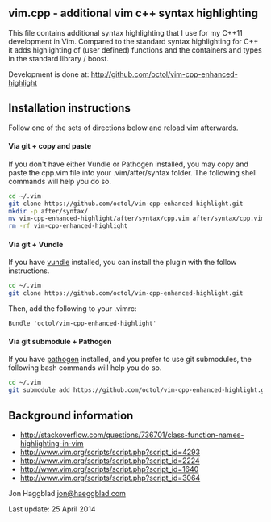 vim.cpp - additional vim c++ syntax highlighting
------------------------------------------

This file contains additional syntax highlighting that I use for my C++11
development in Vim. Compared to the standard syntax highlighting for C++ it
adds highlighting of (user defined) functions and the containers and types 
in the standard library / boost.

Development is done at: http://github.com/octol/vim-cpp-enhanced-highlight

Installation instructions
-----------
Follow one of the sets of directions below and reload vim afterwards.

#### Via git + copy and paste
If you don't have either Vundle or Pathogen installed, you may copy and
paste the cpp.vim file into your .vim/after/syntax folder. The following
shell commands will help you do so.
```sh
cd ~/.vim
git clone https://github.com/octol/vim-cpp-enhanced-highlight.git
mkdir -p after/syntax/
mv vim-cpp-enhanced-highlight/after/syntax/cpp.vim after/syntax/cpp.vim
rm -rf vim-cpp-enhanced-highlight
```

#### Via git + Vundle
If you have [vundle](https://github.com/gmarik/Vundle.vim) installed, you
can install the plugin with the follow instructions.
```sh
cd ~/.vim
git clone https://github.com/octol/vim-cpp-enhanced-highlight.git
```
Then, add the following to your .vimrc:
```vim
Bundle 'octol/vim-cpp-enhanced-highlight'
```

#### Via git submodule + Pathogen
If you have [pathogen](https://github.com/tpope/vim-pathogen) installed,
and you prefer to use git submodules, the following bash commands will help
you do so.
```sh
cd ~/.vim
git submodule add https://github.com/octol/vim-cpp-enhanced-highlight.git bundle/syntax/
```

Background information
---------

- http://stackoverflow.com/questions/736701/class-function-names-highlighting-in-vim
- http://www.vim.org/scripts/script.php?script_id=4293
- http://www.vim.org/scripts/script.php?script_id=2224
- http://www.vim.org/scripts/script.php?script_id=1640
- http://www.vim.org/scripts/script.php?script_id=3064

Jon Haggblad <jon@haeggblad.com>

Last update: 25 April 2014
